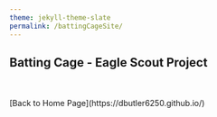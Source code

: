 ```yaml
---
theme: jekyll-theme-slate
permalink: /battingCageSite/
---
```


## Batting Cage - Eagle Scout Project



<br>
<br>
[Back to Home Page](https://dbutler6250.github.io/)
<br>
